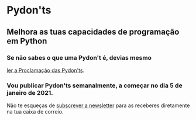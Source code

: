 # Pydon'ts

## Melhora as tuas capacidades de programação em Python

### Se não sabes o que uma Pydon't é, devias mesmo
[ler a Proclamação das Pydon'ts][manifesto].

### Vou publicar Pydon'ts semanalmente, a começar no dia 5 de janeiro de 2021.
Não te esqueças de [subscrever a newsletter][subscribe] para as receberes diretamente
na tua caixa de correio.

[manifesto]: ./pydont-manifesto
[subscribe]: /subscribe
